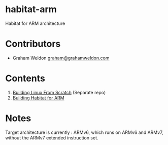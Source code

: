 # habitat-arm

Habitat for ARM architecture

# Contributors

* Graham Weldon <graham@grahamweldon.com>

# Contents

1. [Building Linux From Scratch][lfs] (Separate repo)
1. [Building Habitat for ARM][hab-arm]

# Notes

Target architecture is currently : ARMv6, which runs on ARMv6 and ARMv7, without the ARMv7 extended instruction set.

[lfs]: https://github.com/predominant/arm-clfs
[hab-arm]: hab-arm.md
